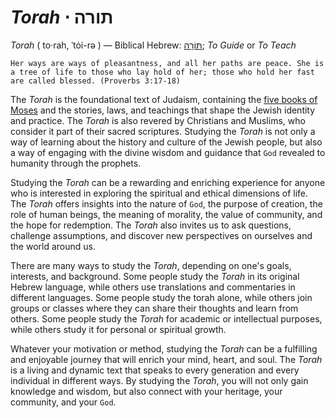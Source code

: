 # _Torah_ &sdot; תורה
_Torah_ ( to·​rah, ˈtȯi-rə ) &mdash; Biblical Hebrew: [תּוֹרָה](https://www.blueletterbible.org/lexicon/h8451)‎; _To Guide_ or _To Teach_
```
Her ways are ways of pleasantness, and all her paths are peace. She is a tree of life to those who lay hold of her; those who hold her fast are called blessed. (Proverbs 3:17-18)
```

The _Torah_ is the foundational text of Judaism, containing the [five books of Moses](https://en.wikipedia.org/wiki/Mosaic_authorship) and the stories, laws, and teachings that shape the Jewish identity and practice. The _Torah_ is also revered by Christians and Muslims, who consider it part of their sacred scriptures. Studying the _Torah_ is not only a way of learning about the history and culture of the Jewish people, but also a way of engaging with the divine wisdom and guidance that `God` revealed to humanity through the prophets.

Studying the _Torah_ can be a rewarding and enriching experience for anyone who is interested in exploring the spiritual and ethical dimensions of life. The _Torah_ offers insights into the nature of `God`, the purpose of creation, the role of human beings, the meaning of morality, the value of community, and the hope for redemption. The _Torah_ also invites us to ask questions, challenge assumptions, and discover new perspectives on ourselves and the world around us.

There are many ways to study the _Torah_, depending on one's goals, interests, and background. Some people study the _Torah_ in its original Hebrew language, while others use translations and commentaries in different languages. Some people study the torah alone, while others join groups or classes where they can share their thoughts and learn from others. Some people study the _Torah_ for academic or intellectual purposes, while others study it for personal or spiritual growth.

Whatever your motivation or method, studying the _Torah_ can be a fulfilling and enjoyable journey that will enrich your mind, heart, and soul. The _Torah_ is a living and dynamic text that speaks to every generation and every individual in different ways. By studying the _Torah_, you will not only gain knowledge and wisdom, but also connect with your heritage, your community, and your `God`.


